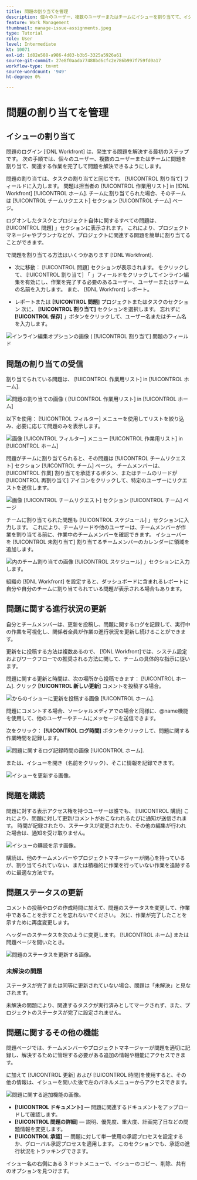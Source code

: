 ```yaml
---
title: 問題の割り当てを管理
description: 個々のユーザー、複数のユーザーまたはチームにイシューを割り当てて、イシューを解決する方法を説明します。
feature: Work Management
thumbnail: manage-issue-assignments.jpeg
type: Tutorial
role: User
level: Intermediate
kt: 10071
exl-id: 1d82e588-a986-4d83-b3b5-3325a5926a61
source-git-commit: 27e8f0aada77488bd6cfc2e786b997f759fd0a17
workflow-type: tm+mt
source-wordcount: '949'
ht-degree: 0%

---
```


# 問題の割り当てを管理

## イシューの割り当て

問題のログイン [!DNL Workfront] は、発生する問題を解決する最初のステップです。 次の手順では、個々のユーザー、複数のユーザーまたはチームに問題を割り当て、関連する作業を完了して問題を解決できるようにします。

問題の割り当ては、タスクの割り当てと同じです。 [!UICONTROL 割り当て] フィールドに入力します。 問題は担当者の [!UICONTROL 作業用リスト] in [!DNL Workfront] [!UICONTROL ホーム]. チームに割り当てられた場合、そのチームは [!UICONTROL チームリクエスト] セクション [!UICONTROL チーム] ページ。

ログオンしたタスクとプロジェクト自体に関するすべての問題は、 [!UICONTROL 問題] 」セクションに表示されます。 これにより、プロジェクトマネージャやプランナなどが、プロジェクトに関連する問題を簡単に割り当てることができます。

で問題を割り当てる方法はいくつかあります [!DNL Workfront].

* 次に移動： [!UICONTROL 問題] セクションが表示されます。 をクリックして、 [!UICONTROL 割り当て] 「 」フィールドをクリックしてインライン編集を有効にし、作業を完了する必要のあるユーザー、ユーザーまたはチームの名前を入力します。
また、 [!DNL Workfront] レポート。

* レポートまたは **[!UICONTROL 問題]** プロジェクトまたはタスクのセクション 次に、 **[!UICONTROL 割り当て]** セクションを選択します。 忘れずに **[!UICONTROL 保存]** 」ボタンをクリックして、ユーザー名またはチーム名を入力します。

![インライン編集オプションの画像 ( [!UICONTROL 割り当て] 問題のフィールド](assets/04-issue-assign-issue-list-assignments-field.png)

<!--
Learn more graphic and documentation article links
Assign issues
Edit user assignments for multiple issues
-->

## 問題の割り当ての受信

割り当てられている問題は、 [!UICONTROL 作業用リスト] in [!UICONTROL ホーム].

![問題の割り当ての画像 ( [!UICONTROL 作業用リスト] in [!UICONTROL ホーム]](assets/05-workfront-home-work-list.png)

以下を使用： [!UICONTROL フィルター] メニューを使用してリストを絞り込み、必要に応じて問題のみを表示します。

![画像 [!UICONTROL フィルター] メニュー [!UICONTROL 作業用リスト] in [!UICONTROL ホーム]](assets/06-workfront-home-issue-filter.png)

問題がチームに割り当てられると、その問題は [!UICONTROL チームリクエスト] セクション [!UICONTROL チーム] ページ。 チームメンバーは、 [!UICONTROL 作業] 割り当てを承認するボタン、またはチームのリードが [!UICONTROL 再割り当て] アイコンをクリックして、特定のユーザーにリクエストを送信します。

![画像 [!UICONTROL チームリクエスト] セクション [!UICONTROL チーム] ページ](assets/07-team-page-work-on-it.png)

チームに割り当てられた問題も [!UICONTROL スケジュール] 」セクションに入力します。 これにより、チームリードや他のユーザーは、チームメンバーが作業を割り当てる前に、作業中のチームメンバーを確認できます。 イシューバーを [!UICONTROL 未割り当て] 割り当てるチームメンバーのカレンダーに領域を追加します。

![内のチーム割り当ての画像 [!UICONTROL スケジュール] 」セクションに入力します。](assets/08-issue-assignment-team-schedule.png)

組織の [!DNL Workfront] を設定すると、ダッシュボードに含まれるレポートに自分や自分のチームに割り当てられている問題が表示される場合もあります。

<!-- Learn more graphic and documentation article links

* Display items in the [!UICONTROL Work List] in the [!UICONTROL Home] area
* Manage work and team requests in the [!UICONTROL Home] area

-->

## 問題に関する進行状況の更新

自分とチームメンバーは、更新を投稿し、問題に関するログを記録して、実行中の作業を可視化し、関係者全員が作業の進行状況を更新し続けることができます。

更新をに投稿する方法は複数あるので、 [!DNL Workfront]では、システム設定およびワークフローでの推奨される方法に関して、チームの具体的な指示に従います。

問題に関する更新と時間は、次の場所から投稿できます： [!UICONTROL ホーム]. クリック **[!UICONTROL 新しい更新]** コメントを投稿する場合。

![からのイシューに更新を投稿する画像 [!UICONTROL ホーム].](assets/09-workfront-home-update.png)

問題にコメントする場合、ソーシャルメディアでの場合と同様に、@name機能を使用して、他のユーザーやチームにメッセージを送信できます。

次をクリック： **[!UICONTROL ログ時間]** ボタンをクリックして、問題に関する作業時間を記録します。

![問題に関するログ記録時間の画像 [!UICONTROL ホーム].](assets/10-workfront-home-log-hours.png)

または、イシューを開き（名前をクリック）、そこに情報を記録できます。

![イシューを更新する画像。](assets/11-update-on-landing-page.png)

## 問題を購読

問題に対する表示アクセス権を持つユーザーは誰でも、 [!UICONTROL 購読] これにより、問題に対して更新/コメントがおこなわれるたびに通知が送信されます。 時間が記録されたり、ステータスが変更されたり、その他の編集が行われた場合は、通知を受け取りません。

![イシューの購読を示す画像。](assets/12-subscribe-to-an-issue.png)

購読は、他のチームメンバーやプロジェクトマネージャーが関心を持っているが、割り当てられていない、または積極的に作業を行っていない作業を追跡するのに最適な方法です。

<!-- Learn more graphic and link to documentation article

* Update or edit a work item in the Home area

-->

## 問題ステータスの更新

コメントの投稿やログの作成時間に加えて、問題のステータスを変更して、作業中であることを示すことを忘れないでください。 次に、作業が完了したことを示すために再度変更します。

ヘッダーのステータスを次のように変更します。 [!UICONTROL ホーム] または問題ページを開いたとき。

![問題のステータスを更新する画像。](assets/13-update-issue-status.png)

### 未解決の問題

ステータスが完了または同等に更新されていない場合、問題は「未解決」と見なされます。

未解決の問題により、関連するタスクが実行済みとしてマークされず、また、プロジェクトのステータスが完了に設定されません。

<!-- Learn more graphic and documentation article link

* Mark a work item as done in the Home area

-->

## 問題に関するその他の機能

問題ページでは、チームメンバーやプロジェクトマネージャーが問題を適切に記録し、解決するために管理する必要がある追加の情報や機能にアクセスできます。

に加えて [!UICONTROL 更新] および [!UICONTROL 時間]を使用すると、その他の情報は、イシューを開いた後で左のパネルメニューからアクセスできます。

![問題に関する追加機能の画像。](assets/14-issue-page-left-panel-menu.png)

* **[!UICONTROL ドキュメント]** — 問題に関連するドキュメントをアップロードして確認します。
* **[!UICONTROL 問題の詳細]** — 説明、優先度、重大度、計画完了日などの問題情報を変更します。
* **[!UICONTROL 承認]** — 問題に対して単一使用の承認プロセスを設定するか、グローバル承認プロセスを適用します。 このセクションでも、承認の進行状況をトラッキングできます。

イシュー名の右側にある 3 ドットメニューで、イシューのコピー、削除、共有のオプションを見つけます。

<!-- Learn more graphic and documentation article links

* Edit issues
* Copy issues
* Share an issue
* Move issues
* Grant access to an issue

-->
